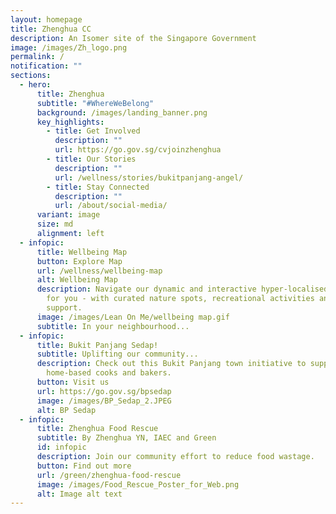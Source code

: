 ```yaml
---
layout: homepage
title: Zhenghua CC
description: An Isomer site of the Singapore Government
image: /images/Zh_logo.png
permalink: /
notification: ""
sections:
  - hero:
      title: Zhenghua
      subtitle: "#WhereWeBelong"
      background: /images/landing_banner.png
      key_highlights:
        - title: Get Involved
          description: ""
          url: https://go.gov.sg/cvjoinzhenghua
        - title: Our Stories
          description: ""
          url: /wellness/stories/bukitpanjang-angel/
        - title: Stay Connected
          description: ""
          url: /about/social-media/
      variant: image
      size: md
      alignment: left
  - infopic:
      title: Wellbeing Map
      button: Explore Map
      url: /wellness/wellbeing-map
      alt: Wellbeing Map
      description: Navigate our dynamic and interactive hyper-localised map made just
        for you - with curated nature spots, recreational activities and local
        support.
      image: /images/Lean On Me/wellbeing map.gif
      subtitle: In your neighbourhood...
  - infopic:
      title: Bukit Panjang Sedap!
      subtitle: Uplifting our community...
      description: Check out this Bukit Panjang town initiative to support our
        home-based cooks and bakers.
      button: Visit us
      url: https://go.gov.sg/bpsedap
      image: /images/BP_Sedap_2.JPEG
      alt: BP Sedap
  - infopic:
      title: Zhenghua Food Rescue
      subtitle: By Zhenghua YN, IAEC and Green
      id: infopic
      description: Join our community effort to reduce food wastage.
      button: Find out more
      url: /green/zhenghua-food-rescue
      image: /images/Food_Rescue_Poster_for_Web.png
      alt: Image alt text
---
```

